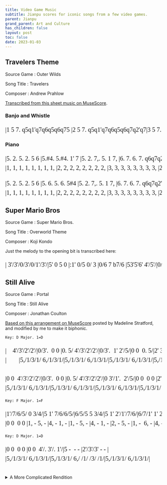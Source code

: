 ```yaml
---
title: Video Game Music
subtitle: Jianpu scores for iconic songs from a few video games.
parent: Jianpu
grand_parent: Art and Culture
has_children: false
layout: post
toc: false
date: 2023-01-03
---
```


<style>
@font-face {
    font-family: Jianpu;
    src: url("{{site.webfontdirectory}}/jianpu/JianpuASCII.ttf ");
}
.jianpu {
    font-family: Jianpu;
    line-height: 1.5;
}
@media (min-width: 50rem) {
    .jianpu  {
        font-size: 20px;
    }
}
</style>


## Travelers Theme

Source Game
: Outer Wilds

Song Title
: Travelers

Composer
: Andrew Prahlow

[Transcribed from this sheet music on MuseScore](https://musescore.com/theotherguy52/travelers-theme).


### Banjo and Whistle

<pre class="jianpu">
|1 5 7. q5q1'q7q6q5q6q75 |2 5 7. q5q1'q7q6q5q6q7q2'q7|3 5 7. q5q1'q7q6q5q6q75 |2 5 7. q5q1'q7q6q5q6q7q2'q7:||
</pre>

### Piano

<pre class="jianpu">
|5. 2. 5. 2. 5 6 |5.#4. 5.#4. 1' 7 |5. 2. 7,. 5. 1 7, |6. 7. 6. 7. q6q7q2'q7|
|1, 1, 1, 1, 1, 1, 1, 1, |2, 2, 2, 2, 2, 2, 2, 2, |3, 3, 3, 3, 3, 3, 3, 3, |2, 2, 2, 2, 2, 2, 2, 2, |
</pre>
<pre class="jianpu">
|5. 2. 5. 2. 5 6 |5. 6. 5. 6. 5#4 |5. 2. 7,. 5. 1 7, |6. 7. 6. 7. q6q7q2'q7:|
|1, 1, 1, 1, 1, 1, 1, 1, |2, 2, 2, 2, 2, 2, 2, 2, |3, 3, 3, 3, 3, 3, 3, 3, |2, 2, 2, 2, 2, 2, 2, 2, :|
</pre>



## Super Mario Bros

Source Game
: Super Mario Bros.

Song Title
: Overworld Theme

Composer
: Koji Kondo

Just the melody to the opening bit is transcribed here:

<pre class="jianpu">
| 3'/3'/0/3'/0/1'/3'/|5' 0 5 0 |:1' 0/5 0/ 3 |0/6 7 b7/6 |53'5'6' 4'/5'/|0/3' 1'/2'/7 0/:|
</pre>


<!----
https://musescore.com/user/2072681/scores/2601926

I don't trust the notation on https://gamemusicthemes.com/,
as much as I do love the presentation of the website.
|#4/4/#/4/#/4/4/|7   5,   |:3  1   7, | 1 
| 2,/2,/ /2,/ /2,/2,/|5       |:5,  3,   1, | 4,

http://www.xuekouqin.com/yuepu/1276.html
-->




## Still Alive

Source Game
: Portal

Song Title
: Still Alive

Composer
: Jonathan Coulton



[Based on this arrangement on MuseScore](https://musescore.com/stratfordmusic/scores/5500093) posted by Madeline Stratford,
and modified by me to make it biphonic.



`Key: D Major. 1=D`

<pre class="jianpu">
|    4'/3'/2'/2'/|0/3'.  0 0 |0. 5/ 4'/3'/2'/2'/|0/3'.  1' 2'/5/|0 0  0. 5/|2' 3'/4'.  2'/7/|0 1'/2'/ 0 5/5/|0/3'.  0 0 |
|        |5,/1/3/1/ 6,/1/3/1/|5,/1/3/1/ 6,/1/3/1/|5,/1/3/1/ 6,/1/3/1/|5,/1/3/1/ 6,/1/3/1/|5,/7,/2/7,/ 5,/7,/2/7,/|4,/7,/2/7,/ 4,/7,/2/7,/|5,/1/3/1/ 6,/1/3/1/|

|0 0  4'/3'/2'/2'/|0/3'.  0 0 |0. 5/ 4'/3'/2'/2'/|0 3'/1'.  2'/5/|0 0  0 0 |2' 3'/4'.  2'/7/|0 1'/2'/ 0/5/7'/2'/|
|5,/1/3/1/ 6,/1/3/1/|5,/1/3/1/ 6,/1/3/1/|5,/1/3/1/ 6,/1/3/1/|5,/1/3/1/ 6,/1/3/1/|5,/1/3/1/ 6,/1/3/1/|5,/7,/2/7,/ 5,/7,/2/7,/|5,/7,/2/7,/ 5,/7,/2/7,/|
</pre>
<!--
|    4'3'2'2'|03'--0---|0--54'3'2'2'|03'--1'-2'5|0------5|2'-3'4'--2'7|0-1'2'0-55|03'--0---|
|0---4'3'2'2'|03'--0---|0--54'3'2'2'|0-3'1'--2'5|0-------|2'-3'4'--2'7|0-1'2'057'2'|b3'2'1'b70-5b6||
-->

`Key: F Major. 1=F`
<pre class="jianpu">
|1'/7/6/5/ 0 3/4/|5 1' 7/6/6/5/|6/5/5 5 3/4/|5 1' 2'/1'/7/6/|6/7/1' 1' 2'/3'/|4' 3' 2' 1'/2'/|3'/3'/2'/1'/ 1' 6/5/|6/1'/1'/7 7/#/1'/#/1'/|
|0 0  0 0 |1, - 5, - |4, - 1, - |1, - 5, - |4, - 1, - |2, - 5, - |1, -  6, - |4, - 3,  -  |
</pre>
<!--|5-1'-7665|655-5-34|4-1'-2'1'76|671'-1'-2'3'|4'-3'-2'-1'2'|3'3'2'1'1'-65|61'1'7-7#1'#1'|-->


`Key: D Major. 1=D`

<pre class="jianpu">
|0 0  0 0 |0 0  4'/. 3'/. 1'/|5 -  - - |2'/3'/3' - - |
|5,/1/3/1/ 6,/1/3/1/|5,/1/3/1/ 6,/ /1/ /3/ /1/|5,/1/3/1/ 6,/1/3/1/|        |
</pre>




<br>
<details markdown='block' closed>
<summary>A More Complicated Rendition</summary>

[Transcribed from this arrangement on MuseScore](https://musescore.com/user/12125/scores/21060) posted by Michel Yung.

`Key: D Major. 1=D`

<pre class="jianpu">
     4'3'2'2'|3'---0---|0--54'3'2'2'|-3'--1'-2'5|----0--5|2'-3'4'--2'7|-1'--2'-55|-3'--0---|
         |5,1316,131|5,1316,131|5,1316,131|5,1316,131|5,1316,131|5,1316,131|5,1316,131|

|0---4'3'2'2'|3'---0---|0--54'3'2'2'|--3'1'--2'5|----0---|2'-3'4'--2'7|--1'2'-51'2'|
|5,1316,131|5,1316,131|5,1316,131|5,1316,131|5,1316,131|5,1316,131|5,1316,131|
</pre>


`Key: F Major. 1=F`
<pre class="jianpu">
|1'7650-34|5-1'-7665|655-5-34|5-1'-2'1'76|671'-1'-2'3'|4'4'3'-2'-1'2'|3'3'2'-1'-65|61'1'7 - -b2'b2'|
|        |1-5-5-2-|4-4-3-  |3-5-7 5-|4-4-5-  |1'-1'-7-  |1'-7-6-  |4-6-#5#5    |  
|        |  3-2-  |1-1-1-  |1-3-    |1-  3-  |6-6-    |5-5-3-  |1-4- 3 3    |
|        |        |        |        |        |1---2---|3-2-1-  |            |
|4,6,140---|1,--1,5,--5,|4,--4,1,-5,-|1,--15,--5,|4,--4,1,-1-|4,---5,---|1-7,-6,-5,-|4,--- 3, - 3,, -|
</pre>

`Key: D Major. 1=D`
<pre class="jianpu">
|5,-1316,131|5,1316,131|5,1316,131|5,1354'3'2'2'|-3'1'-6-1'-|5-3-4'3'2'2'|--3'1'-2'-5|--3-1-3-|2'-3'4'--2'-|
|   5,   6, |  5,   6, |  5,   6, |  5, 6   |3-3-3-3-|    6-- |3-3-6-3-|--    1-|4-56--1'-|
|         |        |        |        |        |        |    3-  |        |      4-|
|1,---1,6,,--6,,|1,--1,6,,--6,,|1,--1,6,,--6,,|1,--1,6,,---|1,5,15,6,,3,6,3,|1,5,15,6,,3,6,3,|1,5,15,6,,3,6,3,|1,5,15,6,,3,6,6,,|1,5,15,2,3,4,-|

|7-1'2'--55|33'3-6-1'-|5-354'3'2'2'|3'-1'-6-1'-|5-354'3'2'2'|--3'1'--2'5|--3-2-3-|2'-3'4'--2'-|7-1'2'-51'2'|
|5-34--  |      3-|    6544|5-3-3-3-|    6544|--53--42|--    2-|4-56--1'-|5-34-   |
|2-      |        |        |        |        |        |        |      4-|2-      |
|5,,2,5,2,5,,6,,7,,-|1,5,15,6,,3,6,3,|1,5,15,6,,5,3,5,|1,5,15,6,,3,6,3,|1,5,15,6,,3,6,3,|1,5,15,6,,3,6,3,|1,5,15,6,,3,6,6,,|2,6,26,2,3,4,-|5,,2,5,2,5,,2,5,-|
</pre><!--Starts at bar 24-->

<!--I really don't understand what's going on with that first quaver.-->


`Key: F Major. 1=F`
<pre class="jianpu">
|1'7654-34|5-1'-7665|655-5-34|5-1'-2'1'76|671'-1'-2'3'|4'4'3'-2'-1'2'|3'3'2'1'1'-65|61'1'7#5 7b2'b2'|
|6 4 1   |3-5-5 2 |4 4-3-1 |3-5-7 2 |4 5-5-5 |1'1'1'-7-3 |1'1'7 6-2 |4 4  3#5    |
|4 1     |1-3-2   |1 1-2-  |1-3-5   |1 4-3-  |666-5-  |555 3-  |1      3    |
|1       |        |        |  1-2   |        |        |        |            |
|4,-4,-4,-4,-|        |        |        |        |4,--4,5,--5,|1-7,-6,-5,-|4,-1- 3, - 7, -|
|4,,-4,,-4,,-4,,1,|1,,1,5,3,5,,2,7,5,|4,,1,4,1,1,,-1,-|1,,5,,5,3,5,,2,7,5,|4,,1,4,1,1,,1,3,5,|4,,--4,,5,,--5,,|1,-7,,-6,,-5,,-|4,,-1,- 3,, - 7,, -|
</pre><!--Starts at bar 42-->

`Key: D Major. 1=D`
<pre class="jianpu">
|5,-1316,131|5,1316,131|5,1316,131|0---4''3''2''2''|-3''--0---|0--5'4''3''2''2''|--3''1''--2''5'|----0---|2''-3''4''--2''-|
|   5,   6, |  5,   6, |        |    4'3'2'2'|-3'--    |   54'3'2'2'|--3'1'--2'5|----    |2'-3'4'--2'-|
|1,---1,6,,--6,|1,--1,6,,--6,,|1,---6,,---|5,1316,131|5,1316,131|5,1316,131|5,1316,131|5,1316,131|6,1316,131|

|7'-1''2''--5'5'|-3''--0---|0---6''5''4''4''|-5''--0---|0---6''5''4''4''|--3''1''--2''5'|----0---|2''-3''4''--2''-|7'-1''2''-5'1''2''|
|7-1'2'--55|-3'--    |    6'5'4'4'|-5'--    |    6'5'4'4'|--5'3'--4'1'|----    |4'-5'6'--4'-|2'-3'4'-   |
|5,1315,131|5,1316,131|5,1316,131|5,1316,131|5,1316,131|5,1316,131|5,1316,131|6,2426,242|5,2425,242|
</pre><!--Starts at bar 50-->

`Key: F Major. 1=F`
<pre class="jianpu">
|1''7'6'5'--34|5-1'-7665|655-5-34|5-1'-2'1'7'6'|671'-1'-2'3'|4'4'3'2'2'-1'2'|3'2'2'1'1'-65|61'1'7#57b2'2'|
|4' 4'4'--  |3-5-5 2 |4 4-3-1 |3-5-7 2 |4 6-5-5 |1'1'1' 7-5 |1'1'7 6-2 |4 4  33 33|
|1' 1'     |1-3-2   |1 1-1-  |1-3-5   |1 4-3-  |666 5-  |555 3-  |1         |
|        |        |        |  1-2   |        |        |        |          |
|        |        |        |        |        |4,--4,5,--5,|1-7,-6,-5,-|4,-1- 3,- 7,-|
|4,6,16,144,,-|1,,1,5,3,5,,2,7,5,|4,,1,4,1,1,,-1,-|1,,5,,5,3,5,,2,7,5,|4,,1,4,1,1,,1,3,5,|4,,--4,,5,,--5,,|1,-7,,-6,,-5,,-|4,,-1,- 3,,- 7,,-|
</pre><!--Starts at bar 68-->


`Key: D Major. 1=D`
<pre class="jianpu">
|----0-5'5'/6'/|-5'3'1'-2'3'3'|--5--5'5'5'|6'5'3'1'-2'3'3'|--5--5'5'5'|6'5'3'1'-2'3'3'|
|----     |     455|--3--   |1'    455|--3--   |1'    455|
|1,5,15,6,,3,6,3, |1,5,15,6,,3,6,3,|1,5,15,6,,3,6,3,|1,5,15,6,,3,6,3,|1,5,15,6,,3,6,3,|1,5,15,6,,3,6,3,|

|--5---5'5'|6'5'3'1'-2'3'3'|--5--5'5'5'|--5--5'5'5'|----04''5''5''|--0--4''5''5''|--
|--3---  |1'    455|--3--   |1'    455|---- 4'5'5'|--   4'5'5'|--
|1,5,15,6,,3,6,3,|1,5,15,6,,3,6,3,|1,5,15,6,,3,6,3,|1,5,15,6,,3,6,3,|1,5,15,6,,3,6,3,|1,5,15,6,,3,6,3,|1,-
</pre><!--Starts at bar 76-->

(This example does illustrate that jianpu is perhaps better suited for simpler scores, with a single voice.)

</details>



<!--
http://www.vgmpf.com/Wiki/index.php?title=Still_Alive
https://musescore.com/user/6965226/scores/3214446
https://musescore.com/stratfordmusic/scores/5500093
-->